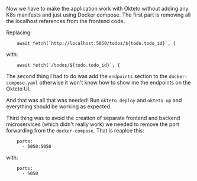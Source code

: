 Now we have to make the application work with Okteto without adding any K8s manifests and just using Docker compose. The first part is removing all the localhost references from the frontend code.

Replacing:
```
    await fetch(`http://localhost:5050/todos/${todo.todo_id}`, {
```
with:
```
    await fetch(`/todos/${todo.todo_id}`, {
``` 

The second thing I had to do was add the `endpoints` section to the `docker-compose.yaml` otherwise it won't know how to show me the endpoints on the Okteto UI.

And that was all that was needed! Run `okteto deploy` and `okteto up` and everything should be working as expected.

Third thing was to avoid the creation of separate frontend and backend microservices (which didn't really work) we needed to remove the port forwarding from the `docker-compose`. That is reaplce this:
```
    ports:
      - 5050:5050
```
with:
```
    ports:
      - 5050
```